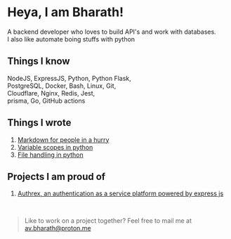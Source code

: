 # Heya, I am Bharath!

A backend developer who loves to build API's and work with databases. <br>
I also like automate boing stuffs with python

## Things I know
NodeJS, ExpressJS, Python, Python Flask, <br>
PostgreSQL, Docker, Bash, Linux, Git, <br>
Cloudflare, Nginx, Redis, Jest, <br>
prisma, Go, GitHub actions

## Things I wrote
1. [Markdown for people in a hurry](https://bharath1910.hashnode.dev/markdown-for-the-people-in-a-hurry)
2. [Variable scopes in python](https://bharath1910.hashnode.dev/understanding-variable-scopes-in-python)
3. [File handling in python](https://bharath1910.hashnode.dev/file-handling-in-python)

## Projects I am proud of
1. [Authrex, an authentication as a service platform powered by express js](https://github.com/Bharath1910/authrex-node)

<br>


> Like to work on a project together? Feel free to mail me at [av.bharath@proton.me](mailto:av.bharath@proton.me)
